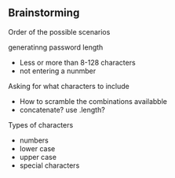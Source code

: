 ## Brainstorming

Order of the possible scenarios

generatinng password length
- Less or more than 8-128 characters
- not entering a nunmber

Asking for what characters to include
- How to scramble the combinations availabble
- concatenate? use .length?

Types of characters
- numbers
- lower case
- upper case
- special characters
